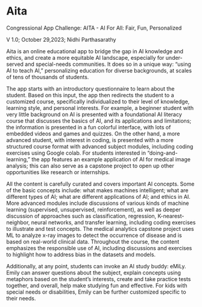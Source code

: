 # Aita
Congressional App Challenge: AITA - AI For All: Fair, Fun, Personalized

V 1.0; October 29,2023; Nidhi Parthasarathy

Aita is an online educational app to bridge the gap in AI knowledge and ethics, and create a more equitable AI landscape, especially for under-served and special-needs communities. It does so in a unique way: “using AI to teach AI,” personalizing education for diverse backgrounds, at scales of tens of thousands of students.

The app starts with an introductory questionnaire to learn about the student. Based on this input, the  app then redirects the student to a customized course, specifically individualized to their level of knowledge, learning style, and personal interests. For example, a beginner student with very little background on AI is presented with a foundational AI literacy course that discusses the basics of AI, and its applications and limitations; the information is presented in a fun colorful interface, with lots of embedded videos and games and quizzes.  On the other hand, a more advanced student, with interest in coding, is presented with a more structured course format with advanced subject modules, including coding exercises using Google colab. For students interested in “doing-and-learning,” the app features an example application of AI for medical image analysis; this can also serve as a capstone project to open up other opportunities like research or internships.  

All the content is carefully curated and covers important AI concepts. Some of the basic concepts include: what makes machines intelligent; what are different types of AI; what are different applications of AI; and ethics in AI. More advanced modules include discussions of various kinds of machine learning (supervised, unsupervised, reinforcement), as well as deeper discussion of approaches such as classification, regression, K-nearest-neighbor, neural networks, and transfer learning, including coding exercises to illustrate and test concepts. The medical analytics capstone project uses ML to analyze x-ray images to detect the occurrence of disease and is based on real-world clinical data. Throughout the course, the content emphasizes the responsible use of AI, including discussions and exercises to highlight how to address bias in the datasets and models. 

Additionally, at any point, students can invoke an AI study buddy: eMiLy. Emily can answer questions about the subject, explain concepts using metaphors based on the student’s interests, create and take practice tests together, and overall, help make studying fun and effective. For kids with special needs or disabilities, Emily can be further customized specific to their needs.
